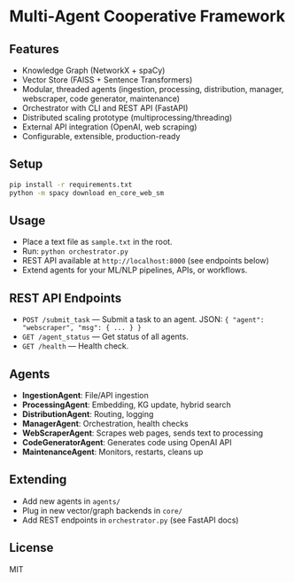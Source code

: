 # Multi-Agent Cooperative Framework

## Features
- Knowledge Graph (NetworkX + spaCy)
- Vector Store (FAISS + Sentence Transformers)
- Modular, threaded agents (ingestion, processing, distribution, manager, webscraper, code generator, maintenance)
- Orchestrator with CLI and REST API (FastAPI)
- Distributed scaling prototype (multiprocessing/threading)
- External API integration (OpenAI, web scraping)
- Configurable, extensible, production-ready

## Setup
```bash
pip install -r requirements.txt
python -m spacy download en_core_web_sm
```

## Usage
- Place a text file as `sample.txt` in the root.
- Run: `python orchestrator.py`
- REST API available at `http://localhost:8000` (see endpoints below)
- Extend agents for your ML/NLP pipelines, APIs, or workflows.

## REST API Endpoints
- `POST /submit_task` — Submit a task to an agent. JSON: `{ "agent": "webscraper", "msg": { ... } }`
- `GET /agent_status` — Get status of all agents.
- `GET /health` — Health check.

## Agents
- **IngestionAgent**: File/API ingestion
- **ProcessingAgent**: Embedding, KG update, hybrid search
- **DistributionAgent**: Routing, logging
- **ManagerAgent**: Orchestration, health checks
- **WebScraperAgent**: Scrapes web pages, sends text to processing
- **CodeGeneratorAgent**: Generates code using OpenAI API
- **MaintenanceAgent**: Monitors, restarts, cleans up

## Extending
- Add new agents in `agents/`
- Plug in new vector/graph backends in `core/`
- Add REST endpoints in `orchestrator.py` (see FastAPI docs)

## License
MIT